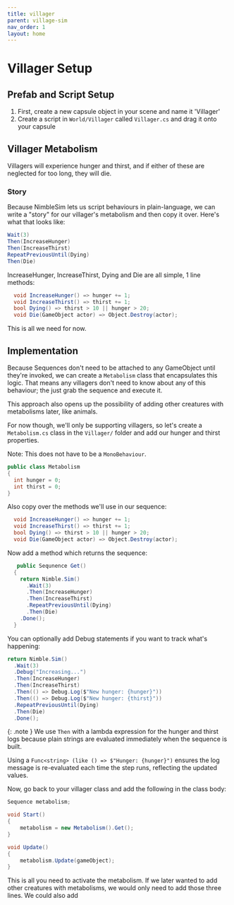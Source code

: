```yaml
---
title: villager
parent: village-sim
nav_order: 1
layout: home
---
```


# Villager Setup

## Prefab and Script Setup

1. First, create a new capsule object in your scene and name it 'Villager'
2. Create a script in `World/Villager` called `Villager.cs` and drag it onto your capsule

## Villager Metabolism

Villagers will experience hunger and thirst, and if either of these are neglected for too long, they will die.

### Story

Because NimbleSim lets us script behaviours in plain-language, we can write a "story" for our villager's metabolism and then copy it over. Here's what that looks like:

```csharp
Wait(3)
Then(IncreaseHunger)
Then(IncreaseThirst)
RepeatPreviousUntil(Dying)
Then(Die)
```

IncreaseHunger, IncreaseThirst, Dying and Die are all simple, 1 line methods:

```csharp
  void IncreaseHunger() => hunger += 1;
  void IncreaseThirst() => thirst += 1;
  bool Dying() => thirst > 10 || hunger > 20;
  void Die(GameObject actor) => Object.Destroy(actor);
```

This is all we need for now. 

## Implementation

Because Sequences don't need to be attached to any GameObject until they're invoked, we can create a `Metabolism` class that encapsulates this logic. That means any villagers don't need to know about any of this behaviour; the just grab the sequence and execute it.

This approach also opens up the possibility of adding other creatures with metabolisms later, like animals.

For now though, we'll only be supporting villagers, so let's create a `Metabolism.cs` class in the `Villager/` folder and add our hunger and thirst properties.

Note: This does not have to be a `MonoBehaviour`.

```csharp
public class Metabolism
{
  int hunger = 0;
  int thirst = 0;
}
```

Also copy over the methods we'll use in our sequence:

```csharp
  void IncreaseHunger() => hunger += 1;
  void IncreaseThirst() => thirst += 1;
  bool Dying() => thirst > 10 || hunger > 20;
  void Die(GameObject actor) => Object.Destroy(actor);
```

Now add a method which returns the sequence:

```csharp
   public Sequnence Get()
  {
    return Nimble.Sim()
      .Wait(3)
      .Then(IncreaseHunger)
      .Then(IncreaseThirst)
      .RepeatPreviousUntil(Dying)
      .Then(Die)
    .Done();
  }
```

You can optionally add Debug statements if you want to track what's happening:

```csharp
return Nimble.Sim()
  .Wait(3)
  .Debug("Increasing...")
  .Then(IncreaseHunger)
  .Then(IncreaseThirst)
  .Then(() => Debug.Log($"New hunger: {hunger}"))
  .Then(() => Debug.Log($"New hunger: {thirst}"))
  .RepeatPreviousUntil(Dying)
  .Then(Die)
  .Done();
```

{: .note }
We use `Then` with a lambda expression for the hunger and thirst logs because plain strings are evaluated immediately when the sequence is built. 

Using a `Func<string> (like () => $"Hunger: {hunger}")` ensures the log message is re-evaluated each time the step runs, reflecting the updated values.


Now, go back to your villager class and add the following in the class body:

```csharp
Sequence metabolism;

void Start()
{
    metabolism = new Metabolism().Get();
}

void Update()
{
    metabolism.Update(gameObject);
}
```



This is all you need to activate the metabolism. If we later wanted to add other creatures with metabolisms, we would only need to add those three lines. We could also add 